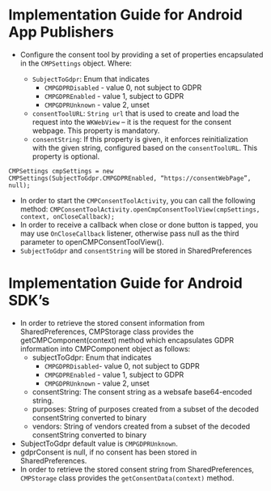 # Implementation Guide for Android App Publishers


* Configure the consent tool by providing a set of properties encapsulated in the `CMPSettings` object. Where:

	* `SubjectToGdpr`: Enum that indicates
		* `CMPGDPRDisabled` - value 0, not subject to GDPR
		* `CMPGDPREnabled` - value 1, subject to GDPR
		* `CMPGDPRUnknown` - value 2, unset
	* `consentToolURL`: `String url` that is used to create and load the request into the `WKWebView` – it is the request for the consent webpage. This property is mandatory.
	* `consentString`: If this property is given, it enforces reinitialization with the given string, configured based on the `consentToolURL`. This property is optional.

```
CMPSettings cmpSettings = new CMPSettings(SubjectToGdpr.CMPGDPREnabled, “https://consentWebPage”, null);
```

* In order to start the `CMPConsentToolActivity`, you can call the following method:	`CMPConsentToolActivity.openCmpConsentToolView(cmpSettings, context, onCloseCallback);`
* In order to receive a callback when close or done button is tapped, you may use `OnCloseCallback` listener, otherwise pass null as the third parameter to openCMPConsentToolView().
* `SubjectToGdpr` and `consentString` will be stored in SharedPreferences


# Implementation Guide for Android SDK’s


* In order to retrieve the stored consent information from SharedPreferences, CMPStorage class provides the getCMPComponent(context) method which encapsulates GDPR information into CMPComponent object as follows:
    * subjectToGdpr: Enum that indicates
         * `CMPGDPRDisabled`- value 0, not subject to GDPR
         * `CMPGDPREnabled` - value 1, subject to GDPR
         * `CMPGDPRUnknown` - value 2, unset
    * consentString: The consent string as a websafe base64-encoded string.
    * purposes: String of purposes created from a subset of the decoded consentString converted to binary
    * vendors: String of vendors created from a subset of the decoded consentString converted to binary
* SubjectToGdpr default value is `CMPGDPRUnknown`.
* gdprConsent is null, if no consent has been stored in SharedPreferences.
* In order to retrieve the stored consent string from SharedPreferences, `CMPStorage` class provides the `getConsentData(context)` method. 
